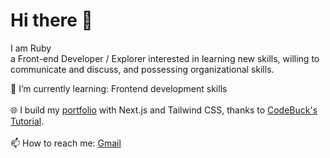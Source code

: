 # Hi there 👋

I am Ruby<br />
a Front-end Developer / Explorer interested in learning new skills, willing to communicate and discuss, and possessing organizational skills.

🌱 I’m currently learning: Frontend development skills 
<br />
<br />
🌐 I build my [portfolio](https://rubytzu.github.io/Next.js-Developer-Portfolio) with Next.js and Tailwind CSS, thanks to [CodeBuck's Tutorial](https://github.com/codebucks27/Next.js-Developer-Portfolio-Starter-Code). 
<br />
<br />
📫 How to reach me: [Gmail](rrubyitzuchen@gmail)
<!--
**RubyTzu/RubyTzu** is a ✨ _special_ ✨ repository because its `README.md` (this file) appears on your GitHub profile.

Here are some ideas to get you started:

- 🔭 I’m currently working on ...
- 🌱 I’m currently learning ...
- 👯 I’m looking to collaborate on ...
- 🤔 I’m looking for help with ...
- 💬 Ask me about ...
- 📫 How to reach me: ...
- 😄 Pronouns: ...
- ⚡ Fun fact: ...
-->
